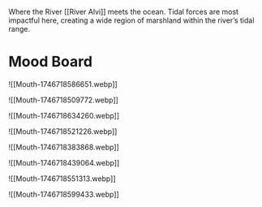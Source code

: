 
Where the River [[River Alvi]] meets the ocean. Tidal forces are most impactful here, creating a wide region of marshland within the river’s tidal range.
# Mood Board
![[Mouth-1746718586651.webp]]

![[Mouth-1746718509772.webp]]

![[Mouth-1746718634260.webp]]

![[Mouth-1746718521226.webp]]

![[Mouth-1746718383868.webp]]

![[Mouth-1746718439064.webp]]

![[Mouth-1746718551313.webp]]

![[Mouth-1746718599433.webp]]


